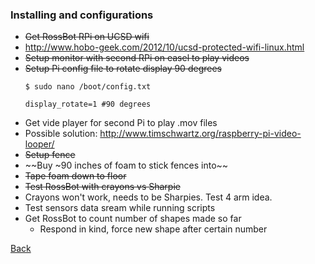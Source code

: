 ### Installing and configurations

 - ~~Get RossBot RPi on UCSD wifi~~
  - <http://www.hobo-geek.com/2012/10/ucsd-protected-wifi-linux.html>
 - ~~Setup monitor with second RPi on easel to play videos~~
  - ~~Setup Pi config file to rotate display 90 degrees~~
    ```
    $ sudo nano /boot/config.txt
    ```
    ```
    display_rotate=1 #90 degrees
    ```
  - Get vide player for second Pi to play .mov files
   - Possible solution: <http://www.timschwartz.org/raspberry-pi-video-looper/>
 - ~~Setup fence~~
  - ~~Buy ~90 inches of foam to stick fences into~~
  - ~~Tape foam down to floor~~
 - ~~Test RossBot with crayons vs Sharpie~~
  - Crayons won't work, needs to be Sharpies. Test 4 arm idea. 
 - Test sensors data sream while running scripts
 - Get RossBot to count number of shapes made so far
   - Respond in kind, force new shape after certain number

[Back](../may/29.md)
 
